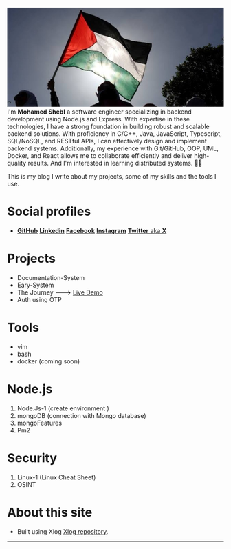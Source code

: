 ![](/public/ea1589d724c3729739b3c6e4b2bffd741d649e83cb2feca49d5e10a9eeebbc34.jpg)
I'm **Mohamed Shebl** a software engineer specializing in backend development using Node.js and Express. With expertise in these technologies, I have a strong foundation in building robust and scalable backend solutions. With proficiency in C/C++, Java, JavaScript, Typescript, SQL/NoSQL, and RESTful APIs, I can effectively design and implement backend systems. Additionally, my experience with Git/GitHub, OOP, UML, Docker, and React allows me to collaborate efficiently and deliver high-quality results. And I'm interested in learning distributed systems. :technologist:

This is my blog I write about my projects, some of my skills and the tools I use.


# Social profiles 
* [**GitHub**](https://www.github.com/Adosh74) [**Linkedin**](https://www.linkedin.com/in/shebl74) [**Facebook**](https://www.facebook.com/shebl74)  [**Instagram**](https://www.instagram.com/shebl0x01) [**Twitter** aka **X**](https://twitter.com/mohamedhamdii74)


# Projects
 * Documentation-System
 * Eary-System
 * The Journey ---> [Live Demo](https://the-journey-q5g0.onrender.com/)
 * Auth using OTP

# Tools
  * vim
  * bash
  * docker (coming soon)

# Node.js
 1. Node.Js-1 (create environment )
 2. mongoDB (connection with Mongo database)
 3. mongoFeatures
 4. Pm2

# Security
 1. Linux-1 (Linux Cheat Sheet)
 2. OSINT

# About this site
* Built using Xlog [Xlog repository](https://github.com/emad-elsaid/xlog).
----
    



